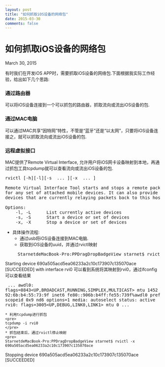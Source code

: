 ```yaml
---
layout: post
title: "如何抓取iOS设备的网络包"
date: 2015-03-30
comments: false
---
```

# 如何抓取iOS设备的网络包
March 30, 2015

有时我们在开发iOS APP时，需要抓取iOS设备的网络包.下面根据我实际工作经验，给出如下几个思路:
### 通过路由器
可以将iOS设备连接到一个可以抓包的路由器，抓取流向或流出iOS设备的包.

### 通过MAC电脑
可以通过MAC共享“因特网”特性，不管是“蓝牙”还是“以太网”，只要将iOS设备连接之，就可以抓取流向或流出iOS设备的包.

### 远程虚拟接口
MAC提供了Remote Virtual Interface, 允许用户将iOS网卡设备映射到本地，再通过抓包工具tcpdump就可以查看流向或流出iOS设备的包.
<pre>
rvictl [-h][-l][-s <udid1> ... <udidN>][-x <udid1> ... <udidN>]

Remote Virtual Interface Tool starts and stops a remote packet capture instance 
for any set of attached mobile devices. It can also provide feedback on any attached 
devices that are currently relaying packets back to this host. 

Options:
	-l, -L		List currently active devices
	-s, -S		Start a device or set of devices
	-x, -X		Stop a device or set of devices
</pre>

* 具体操作流程:
	* 通过usb将iOS设备连接到MAC电脑.
	* 获取到iOS设备的uuid，并通过rvictl映射
	<pre>
	StarnetdeMacBook-Pro:PPDragDropBadgeView starnet$ rvictl -s 690a505acd5ea06233a2c10c173907c135070ace
Starting device 690a505acd5ea06233a2c10c173907c135070ace [SUCCEEDED] with interface rvi0
	</pre>
	可以看到系统将其映射到rvi0，通过ifconfig可以查看结果
	<pre>
	...
	awdl0: flags=8843<UP,BROADCAST,RUNNING,SIMPLEX,MULTICAST> mtu 1452
			ether 92:6b:b4:55:73:9f 
			inet6 fe80::906b:b4ff:fe55:739f%awdl0 prefixlen 64 scopeid 0x9 
			nd6 options=1<PERFORMNUD>
			media: autoselect
			status: active
rvi0: flags=3005<UP,DEBUG,LINK0,LINK1> mtu 0
...
	</pre>
	
	* 利用tcpdump进行抓包
	<pre>
	tcpdump -i rvi0
	</pre>
	* 抓包结束后，通过rvictl停止映射
	<pre>
	StarnetdeMacBook-Pro:PPDragDropBadgeView starnet$ rvictl -x 690a505acd5ea06233a2c10c173907c135070ace
Stopping device 690a505acd5ea06233a2c10c173907c135070ace [SUCCEEDED]
	</pre>